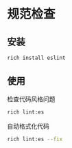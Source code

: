 # 规范检查

## 安装

```sh
rich install eslint
```

## 使用

检查代码风格问题
```sh
rich lint:es
```

自动格式化代码
```sh
rich lint:es --fix
```